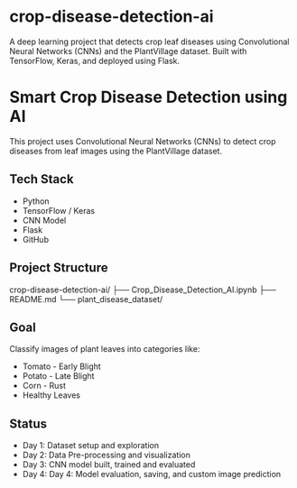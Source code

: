 # crop-disease-detection-ai
A deep learning project that detects crop leaf diseases using Convolutional Neural Networks (CNNs) and the PlantVillage dataset. Built with TensorFlow, Keras, and deployed using Flask.

# Smart Crop Disease Detection using AI
This project uses Convolutional Neural Networks (CNNs) to detect crop diseases from leaf images using the PlantVillage dataset.

## Tech Stack
- Python
- TensorFlow / Keras
- CNN Model
- Flask
- GitHub

## Project Structure
crop-disease-detection-ai/
├── Crop_Disease_Detection_AI.ipynb
├── README.md
└── plant_disease_dataset/

## Goal
Classify images of plant leaves into categories like:
- Tomato - Early Blight
- Potato - Late Blight
- Corn - Rust
- Healthy Leaves

## Status
- Day 1: Dataset setup and exploration
- Day 2: Data Pre-processing and visualization
- Day 3: CNN model built, trained and evaluated
- Day 4: Day 4: Model evaluation, saving, and custom image prediction

